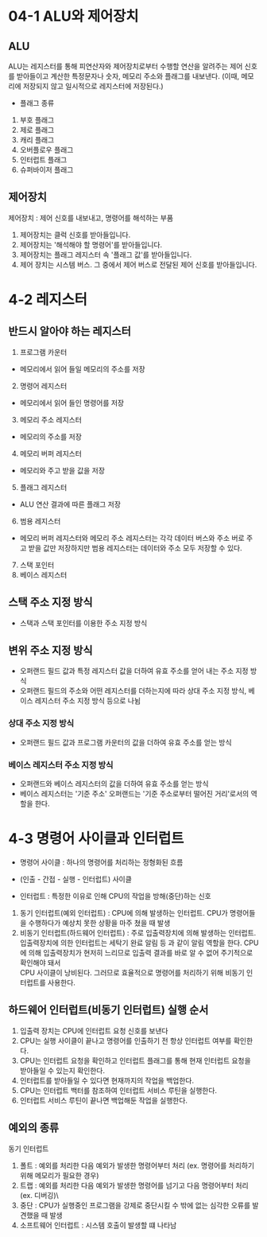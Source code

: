 
# 04-1 ALU와 제어장치

## ALU

ALU는 레지스터를 통해 피연산자와 제어장치로부터 수행할 연산을 알려주는 제어 신호를 받아들이고
계산한 특정문자나 숫자, 메모리 주소와 플래그를 내보낸다. (이때, 메모리에 저장되지 않고 일시적으로 레지스터에 저장된다.)

- 플래그 종류
1. 부호 플래그
2. 제로 플래그
3. 캐리 플래그
4. 오버플로우 플래그
5. 인터럽트 플래그
6. 슈퍼바이저 플래그


## 제어장치

제어장치 : 제어 신호를 내보내고, 명령어를 해석하는 부품

1. 제어장치는 클럭 신호를 받아들입니다.
2. 제어장치는 '해석해야 할 명령어'를 받아들입니다.
3. 제어장치는 플래그 레지스터 속 '플래그 값'를 받아들입니다.
4. 제어 장치는 시스템 버스. 그 중에서 제어 버스로 전달된 제어 신호를 받아들입니다.


# 4-2 레지스터

## 반드시 알아야 하는 레지스터

1. 프로그램 카운터
- 메모리에서 읽어 들일 메모리의 주소를 저장
2. 명령어 레지스터
- 메모리에서 읽어 들인 명령어를 저장
3. 메모리 주소 레지스터
- 메모리의 주소를 저장
4. 메모리 버퍼 레지스터
- 메모리와 주고 받을 값을 저장
5. 플래그 레지스터
- ALU 연산 결과에 따른 플래그 저장
6. 범용 레지스터
- 메모리 버퍼 레지스터와 메모리 주소 레지스터는 각각 데이터 버스와 주소 버로 주고 받을 값만 저장하지만
  범용 레지스터는 데이터와 주소 모두 저장할 수 있다.
7. 스택 포인터
8. 베이스 레지스터

## 스택 주소 지정 방식
- 스택과 스택 포인터를 이용한 주소 지정 방식

## 변위 주소 지정 방식
- 오퍼랜드 필드 값과 특정 레지스터 값을 더하여 유효 주소를 얻어 내는 주소 지정 방식
- 오퍼랜드 필드의 주소와 어떤 레지스터를 더하는지에 따라 상대 주소 지정 방식, 베이스 레지스터 주소 지정 방식 등으로 나뉨

### 상대 주소 지정 방식
- 오퍼랜드 필드 값과 프로그램 카운터의 값을 더하여 유효 주소를 얻는 방식

### 베이스 레지스터 주소 지정 방식
- 오퍼랜드와 베이스 레지스터의 값을 더하여 유효 주소를 얻는 방식
- 베이스 레지스터는 '기준 주소' 오퍼랜드는 '기준 주소로부터 떨어진 거리'로서의 역할을 한다.


# 4-3 명령어 사이클과 인터럽트

- 명령어 사이클 : 하나의 명령어를 처리하는 정형화된 흐름
- (인출 - 간접 - 실행 - 인터럽트) 사이클



- 인터럽트 : 특정한 이유로 인해 CPU의 작업을 방해(중단)하는 신호

1. 동기 인터럽트(예외 인터럽트) : CPU에 의해 발생하는 인터럽트. CPU가 명령어들을 수행하다가 예상치 못한 상황을 마주 쳤을 때 발생
2. 비동기 인터럽트(하드웨어 인터럽트) : 주로 입출력장치에 의해 발생하는 인터럽트. 입출력장치에 의한 인터럽트는 세탁기 완료 알림 등
과 같이 알림 역할을 한다. CPU에 의해 입출력장치가 현저히 느리므로 입출력 결과를 바로 알 수 없어 주기적으로 확인해야 돼서  
CPU 사이클이 낭비된다. 그러므로 효율적으로 명령어를 처리하기 위해 비동기 인터럽트를 사용한다.

## 하드웨어 인터럽트(비동기 인터럽트) 실행 순서

1. 입출력 장치는 CPU에 인터럽트 요청 신호를 보낸다
2. CPU는 실행 사이클이 끝나고 명령어를 인출하기 전 항상 인터럽트 여부를 확인한다.
3. CPU는 인터럽트 요청을 확인하고 인터럽트 플래그를 통해 현재 인터럽트 요청을 받아들일 수 있는지 확인한다.
4. 인터럽트를 받아들일 수 있다면 현재까지의 작업을 백업한다.
5. CPU는 인터럽트 백터를 참조하여 인터럽트 서비스 루틴을 실행한다.
6. 인터럽트 서비스 루틴이 끝나면 백업해둔 작업을 실행한다.


## 예외의 종류

동기 인터럽트 
1. 폴트 : 예외를 처리한 다음 예외가 발생한 명령어부터 처리 (ex. 명령어를 처리하기 위해 메모리가 필요한 경우)
2. 트랩 : 예외를 처리한 다음 예외가 발생한 명령어를 넘기고 다음 명령어부터 처리 (ex. 디버깅)\
3. 중단 : CPU가 실행중인 프로그램을 강제로 중단시킬 수 밖에 없는 심각한 오류를 발견했을 때 발생
4. 소프트웨어 인터럽트 : 시스템 호출이 발생할 떄 나타남






